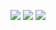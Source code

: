 <a href="https://codeclimate.com/github/codeclimate/codeclimate/maintainability"><img src="https://api.codeclimate.com/v1/badges/a99a88d28ad37a79dbf6/maintainability" /></a>
<a href="https://codeclimate.com/github/codeclimate/codeclimate/test_coverage"><img src="https://api.codeclimate.com/v1/badges/a99a88d28ad37a79dbf6/test_coverage" /></a>
<a href="https://travis-ci.org/AlexanderMalikh/backend-project-lvl1.svg?branch=master"><img src="https://travis-ci.org/AlexanderMalikh/backend-project-lvl1.svg?branch=master" /></a>

